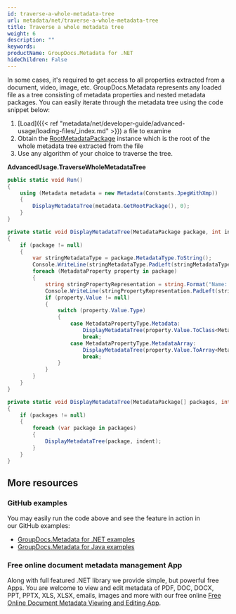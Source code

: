 ```yaml
---
id: traverse-a-whole-metadata-tree
url: metadata/net/traverse-a-whole-metadata-tree
title: Traverse a whole metadata tree
weight: 6
description: ""
keywords: 
productName: GroupDocs.Metadata for .NET
hideChildren: False
---
```

In some cases, it's required to get access to all properties extracted from a document, video, image, etc. GroupDocs.Metadata represents any loaded file as a tree consisting of metadata properties and nested metadata packages. You can easily iterate through the metadata tree using the code snippet below:

1.  [Load]({{< ref "metadata/net/developer-guide/advanced-usage/loading-files/_index.md" >}}) a file to examine
2.  Obtain the [RootMetadataPackage](https://apireference.groupdocs.com/net/metadata/groupdocs.metadata.common/rootmetadatapackage) instance which is the root of the whole metadata tree extracted from the file
3.  Use any algorithm of your choice to traverse the tree.

**AdvancedUsage.TraverseWholeMetadataTree**

```csharp
public static void Run()
{
	using (Metadata metadata = new Metadata(Constants.JpegWithXmp))
	{
		DisplayMetadataTree(metadata.GetRootPackage(), 0);
	}
}

private static void DisplayMetadataTree(MetadataPackage package, int indent)
{
	if (package != null)
	{
		var stringMetadataType = package.MetadataType.ToString();
		Console.WriteLine(stringMetadataType.PadLeft(stringMetadataType.Length + indent));
		foreach (MetadataProperty property in package)
		{
			string stringPropertyRepresentation = string.Format("Name: {0}, Value: {1}", property.Name, property.Value);
			Console.WriteLine(stringPropertyRepresentation.PadLeft(stringPropertyRepresentation.Length + indent + 1));
			if (property.Value != null)
			{
				switch (property.Value.Type)
				{
					case MetadataPropertyType.Metadata:
						DisplayMetadataTree(property.Value.ToClass<MetadataPackage>(), indent + 2);
						break;
					case MetadataPropertyType.MetadataArray:
						DisplayMetadataTree(property.Value.ToArray<MetadataPackage>(), indent + 2);
						break;
				}
			}
		}
	}
}

private static void DisplayMetadataTree(MetadataPackage[] packages, int indent)
{
	if (packages != null)
	{
		foreach (var package in packages)
		{
			DisplayMetadataTree(package, indent);
		}
	}
}
```

## More resources
### GitHub examples
You may easily run the code above and see the feature in action in our GitHub examples:
*   [GroupDocs.Metadata for .NET examples](https://github.com/groupdocs-metadata/GroupDocs.Metadata-for-.NET)    
*   [GroupDocs.Metadata for Java examples](https://github.com/groupdocs-metadata/GroupDocs.Metadata-for-Java)    

### Free online document metadata management App
Along with full featured .NET library we provide simple, but powerful free Apps.
You are welcome to view and edit metadata of PDF, DOC, DOCX, PPT, PPTX, XLS, XLSX, emails, images and more with our free online [Free Online Document Metadata Viewing and Editing App](https://products.groupdocs.app/metadata).